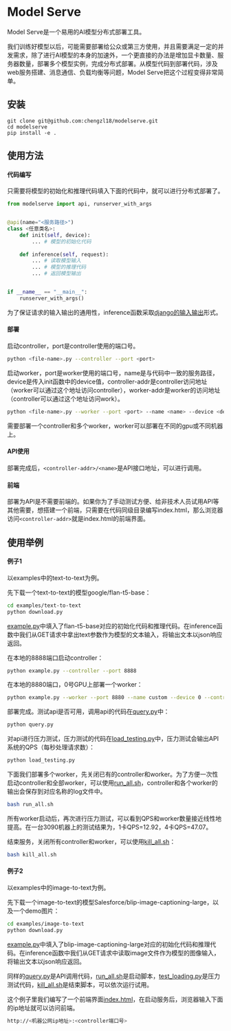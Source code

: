 # Model Serve

Model Serve是一个易用的AI模型分布式部署工具。

我们训练好模型以后，可能需要部署给公众或第三方使用，并且需要满足一定的并发需求，除了进行AI模型的本身的加速外，一个更直接的办法是增加显卡数量、服务器数量，部署多个模型实例，完成分布式部署。从模型代码到部署代码，涉及web服务搭建、消息通信、负载均衡等问题，Model Serve把这个过程变得非常简单。

## 安装

```
git clone git@github.com:chengzl18/modelserve.git
cd modelserve
pip install -e .
```

## 使用方法

#### 代码编写

只需要将模型的初始化和推理代码填入下面的代码中，就可以进行分布式部署了。

```python
from modelserve import api, runserver_with_args


@api(name="<服务路径>")
class <任意类名>:
	def init(self, device):
		... # 模型的初始化代码
		
	def inference(self, request):
		... # 读取模型输入
		... # 模型的推理代码
		... # 返回模型输出


if __name__ == "__main__":
    runserver_with_args()
```

为了保证请求的输入输出的通用性，inference函数采取[django的输入输出](https://docs.djangoproject.com/en/5.0/ref/request-response/)形式。

#### 部署

启动controller，port是controller使用的端口号。

```bash
python <file-name>.py --controller --port <port>
```

启动worker，port是worker使用的端口号，name是与代码中一致的服务路径，device是传入init函数中的device值，controller-addr是controller访问地址（worker可以通过这个地址访问controller），worker-addr是worker的访问地址（controller可以通过这个地址访问work）。

```bash
python <file-name>.py --worker --port <port> --name <name> --device <device> --controller-addr <controller-addr> --worker-addr <worker-addr>
```

需要部署一个controller和多个worker，worker可以部署在不同的gpu或不同机器上。

#### API使用

部署完成后，`<controller-addr>/<name>`是API接口地址，可以进行调用。

#### 前端

部署为API是不需要前端的。如果你为了手动测试方便、给非技术人员试用API等其他需要，想搭建一个前端，只需要在代码同级目录编写index.html，那么浏览器访问`<controller-addr>`就是index.html的前端界面。

## 使用举例

#### 例子1

以examples中的text-to-text为例。

先下载一个text-to-text的模型google/flan-t5-base：

```bash
cd examples/text-to-text
python download.py
```

[example.py](examples/text-to-text/example.py)中填入了flan-t5-base对应的初始化代码和推理代码。在inference函数中我们从GET请求中拿出text参数作为模型的文本输入，将输出文本以json响应返回。

在本地的8888端口启动controller：

```bash
python example.py --controller --port 8888
```

在本地的8880端口，0号GPU上部署一个worker：

```bash
python example.py --worker --port 8880 --name custom --device 0 --controller-addr http://localhost:8888 --worker-addr http://localhost:8880
```

部署完成。测试api是否可用，调用api的代码在[query.py](examples/text-to-text/query.py)中：

```bash
python query.py
```

对api进行压力测试，压力测试的代码在[load_testing.py](examples/text-to-text/load_testing.py)中，压力测试会输出API系统的QPS（每秒处理请求数）：

```bash
python load_testing.py
```

下面我们部署多个worker，先关闭已有的controller和worker。为了方便一次性启动controller和全部worker，可以使用[run_all.sh](examples/text-to-text/run_all.sh)，controller和各个worker的输出会保存到对应名称的log文件中。

```bash
bash run_all.sh
```

所有worker启动后，再次进行压力测试，可以看到QPS和worker数量接近线性地提高。在一台3090机器上的测试结果为，1卡QPS=12.92，4卡QPS=47.07。

结束服务，关闭所有controller和worker，可以使用[kill_all.sh](examples/text-to-text/kill_all.sh)：

```bash
bash kill_all.sh
```

#### 例子2

以examples中的image-to-text为例。

先下载一个image-to-text的模型Salesforce/blip-image-captioning-large，以及一个demo图片：

```bash
cd examples/image-to-text
python download.py
```

[example.py](examples/image-to-text/example.py)中填入了blip-image-captioning-large对应的初始化代码和推理代码。在inference函数中我们从GET请求中读取image文件作为模型的图像输入，将输出文本以json响应返回。

同样的[query.py](examples/image-to-text/query.py)是API调用代码，[run_all.sh](examples/image-to-text/run_all.sh)是启动脚本，[test_loading.py](examples/image-to-text/query.py)是压力测试代码，[kill_all.sh](examples/image-to-text/kill_all.sh)是结束脚本，可以依次运行试用。

这个例子里我们编写了一个前端界面[index.html](examples/image-to-text/index.html)，在启动服务后，浏览器输入下面的ip地址就可以访问前端。


```bash
http://<机器公网ip地址>:<controller端口号>
```

